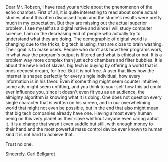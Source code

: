 Dear Mr. Robson,
I have read your article about the phenomenon of the echo chamber. First of all, it is quite interesting to read about some actual studies about this often discussed topic and the studie's results were pretty much in my expectation. But they are missing out the actual superior problem.
I see myself as a digital native and since I will study computer science, I am on the decreasing end of people who actually try to understand what they are doing. The demographic of digital world is changing due to the tricks, big tech is using, that are close to brain washing. Their goal is to make users. People who don't ask how their programs work, in what way the program's output is filtered and what is ethical or not. It is a problem way more complex than just echo chambers and filter bubbles. It is about the new kind of slaves, big tech is buying by offering a world that is ones deepest dream, for free. But it is not free. A user that likes how the internet is shaped perfectly for every single individual, how every information is in his favor. Even if some thing might seem counter intuitive, some ads might seem unfitting, and you think to your self how this ad could ever influence you, since it doesn't even fit you as an audience, the almighty algorithm is knowing what it is doing. One does not question every single character that is written on his screen, and in our overwhelming world that might not even be possible, but in the end that also might mean that big tech companies already have one. Having almost every human being on this very planet as their slave whithout anyone even caring aobut it. It is a change that wasn't even suddle but still, with enough money to their hand and the most powerful mass control device ever known to human kind it is not hard to achieve that.

Trust no one.

Sincerely,
Carl Bellgardt
